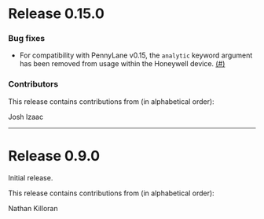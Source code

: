 # Release 0.15.0

### Bug fixes

* For compatibility with PennyLane v0.15, the `analytic` keyword argument
  has been removed from usage within the Honeywell device.
  [(#)](https://github.com/XanaduAI/pennylane-pq/pull/)

### Contributors

This release contains contributions from (in alphabetical order):

Josh Izaac

---

# Release 0.9.0

Initial release.

This release contains contributions from (in alphabetical order):

Nathan Killoran
